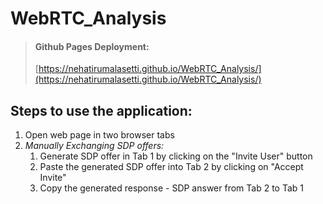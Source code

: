 # WebRTC_Analysis

> #### Github Pages Deployment: 
> [https://nehatirumalasetti.github.io/WebRTC_Analysis/](https://nehatirumalasetti.github.io/WebRTC_Analysis/)

## Steps to use the application:
1. Open web page in two browser tabs
2. *Manually Exchanging SDP offers:* 
    1. Generate SDP offer in Tab 1 by clicking on the "Invite User" button
    2. Paste the generated SDP offer into Tab 2 by clicking on "Accept Invite"
    3. Copy the generated response - SDP answer from Tab 2 to Tab 1
